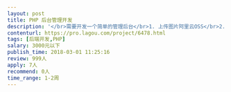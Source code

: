 ```yaml
---                
layout: post       
title: PHP 后台管理开发           
description: '</br>需要开发一个简单的管理后台</br>1. 上传图片阿里云OSS</br>2. 上传商品条目，上传商品详情，预览详情，搜索商品，并编辑等。</br>3. 基本的CMS后台功能：权限管理，操作日志等。</br></br>希望1000元可以完成。</br>'     
contenturl: https://pro.lagou.com/project/6478.html      
tags: [后端开发,PHP]            
salary: 3000元以下          
publish_time: 2018-03-01 11:25:16         
review: 999人                   
apply: 7人                   
recommend: 0人                   
time_range: 1-2周              
---                 
```

